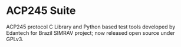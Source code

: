 # ACP245 Suite

ACP245 protocol C Library and Python based test tools developed by Edantech for Brazil SIMRAV project; now released open source under GPLv3.